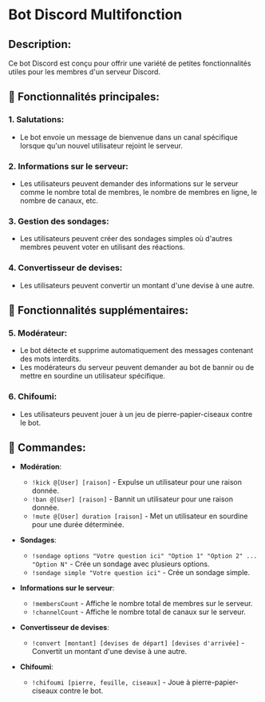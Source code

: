 # Bot Discord Multifonction

## Description:
Ce bot Discord est conçu pour offrir une variété de petites fonctionnalités utiles pour les membres d'un serveur Discord.

## 🚀 Fonctionnalités principales:

### 1. Salutations:
   - Le bot envoie un message de bienvenue dans un canal spécifique lorsque qu'un nouvel utilisateur rejoint le serveur.

### 2. Informations sur le serveur:
   - Les utilisateurs peuvent demander des informations sur le serveur comme le nombre total de membres, le nombre de membres en ligne, le nombre de canaux, etc.

### 3. Gestion des sondages:
   - Les utilisateurs peuvent créer des sondages simples où d'autres membres peuvent voter en utilisant des réactions.

### 4. Convertisseur de devises:
   - Les utilisateurs peuvent convertir un montant d'une devise à une autre.

## 📌 Fonctionnalités supplémentaires:

### 5. Modérateur:
   - Le bot détecte et supprime automatiquement des messages contenant des mots interdits.
   - Les modérateurs du serveur peuvent demander au bot de bannir ou de mettre en sourdine un utilisateur spécifique.

### 6. Chifoumi:
   - Les utilisateurs peuvent jouer à un jeu de pierre-papier-ciseaux contre le bot.

## 📜 Commandes:

- **Modération**:
  - `!kick @[User] [raison]` - Expulse un utilisateur pour une raison donnée.
  - `!ban @[User] [raison]` - Bannit un utilisateur pour une raison donnée.
  - `!mute @[User] duration [raison]` - Met un utilisateur en sourdine pour une durée déterminée.

- **Sondages**:
  - `!sondage options "Votre question ici" "Option 1" "Option 2" ... "Option N"` - Crée un sondage avec plusieurs options.
  - `!sondage simple "Votre question ici"` - Crée un sondage simple.

- **Informations sur le serveur**:
  - `!membersCount` - Affiche le nombre total de membres sur le serveur.
  - `!channelCount` - Affiche le nombre total de canaux sur le serveur.

- **Convertisseur de devises**:
  - `!convert [montant] [devises de départ] [devises d'arrivée]` - Convertit un montant d'une devise à une autre.

- **Chifoumi**:
  - `!chifoumi [pierre, feuille, ciseaux]` - Joue à pierre-papier-ciseaux contre le bot.

